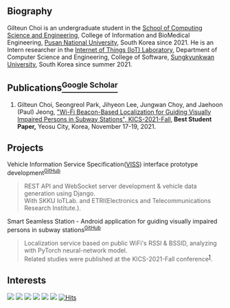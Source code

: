## Biography

Gilteun Choi is an undergraduate student in the [School of Computing Science and Engineering](https://cse.pusan.ac.kr/cseEng/index..do), College of Information and BioMedical Engineering, [Pusan National University](https://www.pusan.ac.kr/eng/Main.do), South Korea since 2021. He is an Intern researcher in the [Internet of Things (IoT) Laboratory](http://iotlab.skku.edu/index.php), Department of Computer Science and Engineering, College of Software, [Sungkyunkwan University](https://www.skku.edu/eng/), South Korea since summer 2021.

## Publications[<sup>Google Scholar</sup>](https://scholar.google.com/citations?user=WYW1S4wAAAAJ)

1. Gilteun Choi, Seongreol Park, Jihyeon Lee, Jungwan Choy, and Jaehoon (Paul) Jeong, ["Wi-Fi Beacon-Based Localization for Guiding Visually Impaired Persons in Subway Stations", KICS-2021-Fall,](http://iotlab.skku.edu/publications/domestic-conference/WiFi-Beacon-Localization-KICS-2021-Fall.pdf)<b> Best Student Paper,</b> Yeosu City, Korea, November 17-19, 2021.

## Projects

Vehicle Information Service Specification([VISS](https://www.w3.org/TR/viss2-core/)) interface prototype development<sup>[GitHub](https://github.com/skku-iotlab/viss_backend)</sup><br>
> REST API and WebSocket server development & vehicle data generation using Django.<br>
With SKKU IoTLab. and ETRI(Electronics and Telecommunications Research Institute.).<br>

Smart Seamless Station - Android application for guiding visually impaired persons in subway stations<sup>[GitHub](https://github.com/gilteunchoi/3S)</sup><br>
> Localization service based on public WiFi's RSSI & BSSID, analyzing with PyTorch neural-network model.<br>
Related studies were published at the KICS-2021-Fall conference<sup>[1](http://iotlab.skku.edu/publications/domestic-conference/WiFi-Beacon-Localization-KICS-2021-Fall.pdf)</sup>.<br>

## Interests
<a href="https://omnetpp.org/"><img src="https://img.shields.io/badge/OMNet++-196f93?style=flat"/></a>
<a href="https://www.eclipse.org/sumo/"><img src="https://img.shields.io/badge/SUMO-338033?style=flat"/></a>
<a href="https://inet.omnetpp.org/"><img src="https://img.shields.io/badge/INET-2fa4e7?style=flat"/></a>
<a href="https://www.w3.org/TR/vehicle-information-service/"><img src="https://img.shields.io/badge/VISS-1a5e9a?style=flat"/></a>
<a href="https://www.djangoproject.com/"><img src="https://img.shields.io/badge/Django-0C4B33?style=flat"/></a>
<a href="https://aws.amazon.com/"><img src="https://img.shields.io/badge/AWS-ff9900?style=flat"/></a>
[![Hits](https://hits.seeyoufarm.com/api/count/incr/badge.svg?url=https%3A%2F%2Fgithub.com%2Fgilteunchoi&count_bg=%23000000&title_bg=%23000000&icon=github.svg&icon_color=%23FFFFFF&title=hits&edge_flat=false)](https://hits.seeyoufarm.com)
